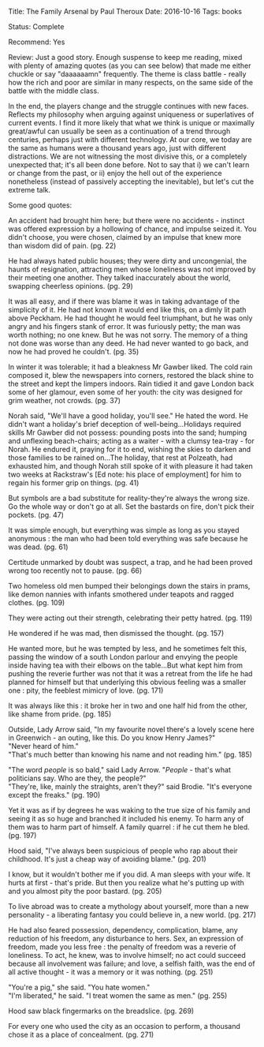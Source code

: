 Title: The Family Arsenal by Paul Theroux
Date: 2016-10-16
Tags: books

Status: Complete

Recommend: Yes

Review: Just a good story. Enough suspense to keep me reading, mixed with plenty of amazing quotes (as you can see 
below) that made me either chuckle or say "daaaaaamn" frequently. The theme is class battle - really how the rich and 
poor are similar in many respects, on the same side of the battle with the middle class. 

In the end, the players change and the struggle continues with new faces. Reflects my philosophy when arguing against uniqueness or 
superlatives of current events. I find it more likely that what we think is unique or maximally great/awful can 
usually be seen as a continuation of a trend through centuries, perhaps just with different technology. At our core, 
we today are the same as humans were a thousand years ago, just with different distractions. We are not witnessing the 
most divisive this, or a completely unexpected that; it's all been done before. Not to say that i) we can't learn or 
change from the past, or ii) enjoy the hell out of the experience nonetheless (instead of passively accepting the 
inevitable), but let's cut the extreme talk. 

Some good quotes:

An accident had brought him here; but there were no accidents - instinct was offered expression by a hollowing of chance, and impulse 
seized it. You didn't choose, you were chosen, claimed by an impulse that knew more than wisdom did of pain. (pg. 22)

He had always hated public houses; they were dirty and uncongenial, the haunts of resignation, attracting men whose loneliness was not 
improved by their meeting one another. They talked inaccurately about the world, swapping cheerless opinions. (pg. 29)

It was all easy, and if there was blame it was in taking advantage of the simplicity of it. He had not known it would end like this, on 
a dimly lit path above Peckham. He had thought he would feel triumphant, but he was only angry and his fingers stank of error. It was 
furiously petty; the man was worth nothing; no one knew. But he was not sorry. The memory of a thing not done was worse than any deed. 
He had never wanted to go back, and now he had proved he couldn't. (pg. 35)

In winter it was tolerable; it had a bleakness Mr Gawber liked. The cold rain composed it, blew the newspapers into corners, restored 
the black shine to the street and kept the limpers indoors. Rain tidied it and gave London back some of her glamour, even some of her 
youth: the city was designed for grim weather, not crowds. (pg. 37)

Norah said, "We'll have a good holiday, you'll see." He hated the word. He didn't want a holiday's brief deception 
of well-being...Holidays required skills Mr Gawber did not possess: pounding posts into the sand; humping and 
unflexing beach-chairs; acting as a waiter - with a clumsy tea-tray - for Norah. He endured it, praying for it to 
end, wishing the skies to darken and those families to be rained on...The holiday, that rest at Polzeath, had 
exhausted him, and though Norah still spoke of it with pleasure it had taken two weeks at Rackstraw's [Ed note: his 
place of employment] for him to regain his former grip on things. (pg. 41)

But symbols are a bad substitute for reality-they're always the wrong size. Go the whole way or don't go at all. Set 
the bastards on fire, don't pick their pockets. (pg. 47)

It was simple enough, but everything was simple as long as you stayed anonymous : the man who had been told 
everything was safe because he was dead. (pg. 61)

Certitude unmarked by doubt was suspect, a trap, and he had been proved wrong too recently not to pause. (pg. 66)

Two homeless old men bumped their belongings down the stairs in prams, like demon nannies with infants smothered 
under teapots and ragged clothes. (pg. 109)

They were acting out their strength, celebrating their petty hatred. (pg. 119)

He wondered if he was mad, then dismissed the thought. (pg. 157)

He wanted more, but he was tempted by less, and he sometimes felt this, passing the window of a south London parlour 
and envying the people inside having tea with their elbows on the table...But what kept him from pushing the reverie 
further was not that it was a retreat from the life he had planned for himself but that underlying this obvious 
feeling was a smaller one : pity, the feeblest mimicry of love. (pg. 171)

It was always like this : it broke her in two and one half hid from the other, like shame from pride. (pg. 185)

Outside, Lady Arrow said, "In my favourite novel there's a lovely scene here in Greenwich - an outing, like this. Do 
you know Henry James?"  
"Never heard of him."  
"That's much better than knowing his name and not reading him." (pg. 185)

"The word *people* is so bald," said Lady Arrow. "*People* - that's what politicians say. Who are they, the people?"  
"They're, 
like, mainly the straights, aren't they?" said Brodie. "It's everyone except the freaks." (pg. 190)

Yet it was as if by degrees he was waking to the true size of his family and seeing it as so huge and branched it included his
enemy. To harm any of them was to harm part of himself. A family quarrel : if he cut them he bled. (pg. 197)

Hood said, "I've always been suspicious of people who rap about their childhood. It's just a cheap way of avoiding blame." (pg. 201)

I know, but it wouldn't bother me if you did. A man sleeps with your wife. It hurts at first - that's pride. But then you realize what 
he's putting up with and you almost pity the poor bastard. (pg. 205)

To live abroad was to create a mythology about yourself, more than a new personality - a liberating fantasy you could believe in, a new
world. (pg. 217)

He had also feared possession, dependency, complication, blame, any reduction of his freedom, any disturbance to hers. Sex, an expression
of freedom, made you less free : the penalty of freedom was a reverie of loneliness. To act, he knew, was to involve himself; no act could
succeed because all involvement was failure; and love, a selfish faith, was the end of all active thought - it was a memory or it was
nothing. (pg. 251)

"You're a pig," she said. "You hate women."  
"I'm liberated," he said. "I treat women the same as men." (pg. 255)

Hood saw black fingermarks on the breadslice. (pg. 269)

For every one who used the city as an occasion to perform, a thousand chose it as a place of concealment. (pg. 271)


